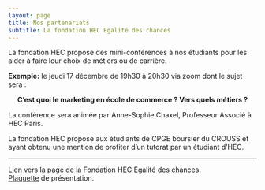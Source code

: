 ```yaml
---
layout: page
title: Nos partenariats
subtitle: La fondation HEC Egalité des chances
---
```




La fondation HEC propose des mini-conférences à nos étudiants pour les aider à faire leur choix de métiers ou de carrière.

<div class="box-note">
<p> <strong>Exemple:</strong>  le jeudi 17 décembre de 19h30 à 20h30 via zoom dont le sujet sera : </p>
  <center><strong>C’est quoi le marketing en école de commerce ? Vers quels métiers ?</strong> </center>
<p>La conférence sera animée par Anne-Sophie Chaxel, Professeur Associé à HEC Paris.</p>

</div>


La fondation HEC propose aux étudiants de CPGE boursier du CROUSS et ayant obtenu une mention de profiter d’un tutorat par un étudiant d’HEC.

---

[Lien](https://www.hec.edu/fr/en-bref/egalite-des-chances) vers la page de la Fondation HEC Egalité des chances.  
[Plaquette](https://contents.hec.edu/s3fs-public/2020-09/Version%20web%20-%20Egalit%C3%A9%20des%20chances%20HEC%20Paris.pdf?OfWO2rhzKXWiqxGXdh9qlEYRUhV7VO3w=#_ga=2.247735367.1525330281.1607605743-413174991.1607005108) de présentation.
